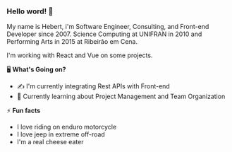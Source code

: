 ### Hello word! 👋

My name is Hebert, i'm Software Engineer, Consulting, and Front-end Developer since 2007. Science Computing at UNIFRAN in 2010 and Performing Arts in 2015 at Ribeirão em Cena.

I'm working with React and Vue on some projects.

🖥 **What's Going on?**

- ✍️ I'm currently integrating Rest APIs with Front-end
- 🌱 Currently learning about Project Management and Team Organization

⚡️ **Fun facts**

- I love riding on enduro motorcycle
- I love jeep in extreme off-road
- I'm a real cheese eater
